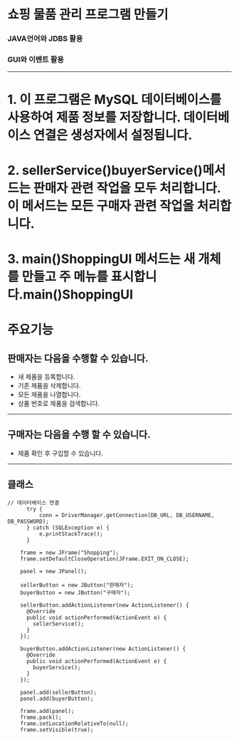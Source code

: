 # 쇼핑 물품 관리 프로그램 만들기

### JAVA언어와 JDBS 활용
### GUI와 이벤트 활용
***

# 1. 이 프로그램은 MySQL 데이터베이스를 사용하여 제품 정보를 저장합니다. 데이터베이스 연결은 생성자에서 설정됩니다.
# 2. sellerService()buyerService()메서드는 판매자 관련 작업을 모두 처리합니다. 이 메서드는 모든 구매자 관련 작업을 처리합니다.
# 3. main()ShoppingUI 메서드는 새 개체를 만들고 주 메뉴를 표시합니다.main()ShoppingUI

# 주요기능

판매자는 다음을 수행할 수 있습니다.
-------------
* 새 제품을 등록합니다.
* 기존 제품을 삭제합니다.
* 모든 제품을 나열합니다.
* 상품 번호로 제품을 검색합니다.
***
구매자는 다음을 수행 할 수 있습니다.
----
* 제품 확인 후 구입할 수 있습니다.
----



## 클래스
```
// 데이터베이스 연결
	  try {
          conn = DriverManager.getConnection(DB_URL, DB_USERNAME, DB_PASSWORD);
      } catch (SQLException e) {
          e.printStackTrace();
      }
	  
    frame = new JFrame("Shopping");
    frame.setDefaultCloseOperation(JFrame.EXIT_ON_CLOSE);

    panel = new JPanel();
    
    sellerButton = new JButton("판매자");
    buyerButton = new JButton("구매자");

    sellerButton.addActionListener(new ActionListener() {
      @Override
      public void actionPerformed(ActionEvent e) {
        sellerService();
      }
    });

    buyerButton.addActionListener(new ActionListener() {
      @Override
      public void actionPerformed(ActionEvent e) {
        buyerService();
      }
    });

    panel.add(sellerButton);
    panel.add(buyerButton);

    frame.add(panel);
    frame.pack();
    frame.setLocationRelativeTo(null);
    frame.setVisible(true);
```
